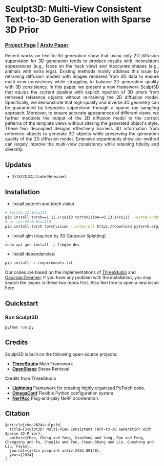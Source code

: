 # Sculpt3D: Multi-View Consistent Text-to-3D Generation with Sparse 3D Prior
### [Project Page](https://stellarcheng.github.io/Sculpt3D/) | [Arxiv Paper](https://arxiv.org/abs/2403.09140)



<p style='text-align: justify;'> 
Recent works on text-to-3d generation show that using only 2D diffusion supervision for 3D generation tends to produce results with inconsistent appearances (e.g., faces on the back view) and inaccurate shapes (e.g., animals with extra legs). Existing methods mainly address this issue by retraining diffusion models with images rendered from 3D data to ensure multi-view consistency while struggling to balance 2D generation quality with 3D consistency. In this paper, we present a new framework Sculpt3D that equips the current pipeline with explicit injection of 3D priors from retrieved reference objects without re-training the 2D diffusion model. Specifically, we demonstrate that high-quality and diverse 3D geometry can be guaranteed by keypoints supervision through a sparse ray sampling approach. Moreover, to ensure accurate appearances of different views, we further modulate the output of the 2D diffusion model to the correct patterns of the template views without altering the generated object's style. These two decoupled designs effectively harness 3D information from reference objects to generate 3D objects while preserving the generation quality of the 2D diffusion model. Extensive experiments show our method can largely improve the multi-view consistency while retaining fidelity and diversity.
</p>

## Updates
- 17/3/2024: Code Released.




## Installation

- Install pytorch and torch vision
```sh
# torch1.12.1+cu113
pip install torch==1.12.1+cu113 torchvision==0.13.1+cu113 --extra-index-url https://download.pytorch.org/whl/cu113
# or torch2.0.0+cu118
pip install torch torchvision --index-url https://download.pytorch.org/whl/cu118
```

- Install glm (required by 3D Gaussian Splatting)
```sh
sudo apt-get install -y libglm-dev
```

- Install dependencies:
```sh
pip install -r requirements.txt
```

Our codes are based on the implementations of [ThreeStudio](https://github.com/threestudio-project/threestudio) and [GaussianDreamer](https://github.com/hustvl/GaussianDreamer).
If you have any problem with the installation, you may search the issues in these two repos first.
Also feel free to open a new issue here.

## Quickstart


### Run Sculpt3D
```
python run.py 
```

## Credits

Sculpt3D is built on the following open-source projects:
- **[ThreeStudio](https://github.com/threestudio-project/threestudio)** Main Framework
- **[OpenShape](https://github.com/Colin97/OpenShape_code)** Shape Retrieval

Credits from ThreeStudio
- **[Lightning](https://github.com/Lightning-AI/lightning)** Framework for creating highly organized PyTorch code.
- **[OmegaConf](https://github.com/omry/omegaconf)** Flexible Python configuration system.
- **[NerfAcc](https://github.com/KAIR-BAIR/nerfacc)** Plug-and-play NeRF acceleration.

## Citation
```
@article{chen2024sculpt3d,
  title={Sculpt3D: Multi-View Consistent Text-to-3D Generation with Sparse 3D Prior},
  author={Chen, Cheng and Yang, Xiaofeng and Yang, Fan and Feng, Chengzeng and Fu, Zhoujie and Foo, Chuan-Sheng and Lin, Guosheng and Liu, Fayao},
  journal={arXiv preprint arXiv:2403.09140},
  year={2024}
}
```